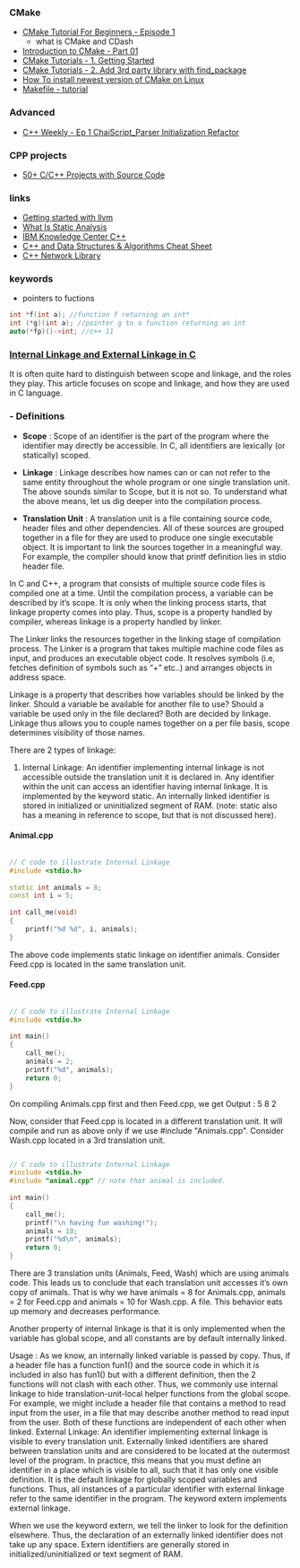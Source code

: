 ### CMake

- [CMake Tutorial For Beginners - Episode 1](https://www.youtube.com/watch?v=wl2Srog-j7I)
    - what is CMake and CDash 
- [Introduction to CMake - Part 01](https://www.youtube.com/watch?v=wCvv8EVuPo0)
- [CMake Tutorials - 1. Getting Started](https://www.youtube.com/watch?v=IhOBTeqbz4w)
- [CMake Tutorials - 2. Add 3rd party library with find_package](https://www.youtube.com/watch?v=oBcDcVq1qnA)
- [How To install newest version of CMake on Linux](https://www.youtube.com/watch?v=_yFPO1ofyF0&list=PLK6MXr8gasrGmIiSuVQXpfFuE1uPT615s)
- [Makefile - tutorial](https://www.youtube.com/watch?v=GExnnTaBELk)
### Advanced
- [C++ Weekly - Ep 1 ChaiScript_Parser Initialization Refactor](https://www.youtube.com/watch?v=EJtqHLvAIZE&list=PLs3KjaCtOwSZ2tbuV1hx8Xz-rFZTan2J1)

### CPP projects
- [50+ C/C++ Projects with Source Code](https://www.codewithc.com/c-projects-with-source-code/)

### links
- [Getting started with llvm](https://riptutorial.com/llvm)
- [What Is Static Analysis](https://www.perforce.com/blog/sca/what-static-analysis)
- [IBM Knowledge Center C++](https://www.ibm.com/support/knowledgecenter/SSLTBW_2.2.0/com.ibm.zos.v2r2.cbclx01/allocation_and_deallocation.htm)
- [C++ and Data Structures & Algorithms Cheat Sheet](https://github.com/gibsjose/cpp-cheat-sheet)
- [C++ Network Library](https://github.com/glynos/cpp-netlib)


### keywords
- pointers to fuctions
```c++
int *f(int a); //function f returning an int*
int (*g)(int a); //pointer g to a function returning an int
auto(*fp)()->int; //c++ 11
```





### [Internal Linkage and External Linkage in C ](https://www.geeksforgeeks.org/internal-linkage-external-linkage-c/)

It is often quite hard to distinguish between scope and linkage, and the roles they play. This article focuses on scope and linkage, and how they are used in C language.

### - Definitions

- **Scope** : Scope of an identifier is the part of the program where the identifier may directly be accessible. In C, all identifiers are lexically (or statically) scoped.

- **Linkage** : Linkage describes how names can or can not refer to the same entity throughout the whole program or one single translation unit.
The above sounds similar to Scope, but it is not so. To understand what the above means, let us dig deeper into the compilation process.

- **Translation Unit** : A translation unit is a file containing source code, header files and other dependencies. All of these sources are grouped together in a file for they are used to produce one single executable object. It is important to link the sources together in a meaningful way. For example, the compiler should know that printf definition lies in stdio header file.

In C and C++, a program that consists of multiple source code files is compiled one at a time. Until the compilation process, a variable can be described by it’s scope. It is only when the linking process starts, that linkage property comes into play. Thus, scope is a property handled by compiler, whereas linkage is a property handled by linker.


The Linker links the resources together in the linking stage of compilation process. The Linker is a program that takes multiple machine code files as input, and produces an executable object code. It resolves symbols (i.e, fetches definition of symbols such as “+” etc..) and arranges objects in address space.

Linkage is a property that describes how variables should be linked by the linker. Should a variable be available for another file to use? Should a variable be used only in the file declared? Both are decided by linkage.
Linkage thus allows you to couple names together on a per file basis, scope determines visibility of those names.

There are 2 types of linkage:

1. Internal Linkage: An identifier implementing internal linkage is not accessible outside the translation unit it is declared in. Any identifier within the unit can access an identifier having internal linkage. It is implemented by the keyword static. An internally linked identifier is stored in initialized or uninitialized segment of RAM. (note: static also has a meaning in reference to scope, but that is not discussed here).

#### Animal.cpp
```cpp

// C code to illustrate Internal Linkage 
#include <stdio.h> 
  
static int animals = 8; 
const int i = 5; 
  
int call_me(void) 
{ 
    printf("%d %d", i, animals); 
} 
```
The above code implements static linkage on identifier animals. Consider Feed.cpp is located in the same translation unit.
#### Feed.cpp
```cpp

// C code to illustrate Internal Linkage 
#include <stdio.h> 
  
int main() 
{ 
    call_me(); 
    animals = 2; 
    printf("%d", animals); 
    return 0; 
} 
```
On compiling Animals.cpp first and then Feed.cpp, we get
Output : 5 8 2

Now, consider that Feed.cpp is located in a different translation unit. It will compile and run as above only if we use #include "Animals.cpp".
Consider Wash.cpp located in a 3rd translation unit.

```cpp

// C code to illustrate Internal Linkage 
#include <stdio.h> 
#include "animal.cpp" // note that animal is included. 
  
int main() 
{ 
    call_me(); 
    printf("\n having fun washing!"); 
    animals = 10; 
    printf("%d\n", animals); 
    return 0; 
} 
```


There are 3 translation units (Animals, Feed, Wash) which are using animals code.
This leads us to conclude that each translation unit accesses it’s own copy of animals. That is why we have animals = 8 for Animals.cpp, animals = 2 for Feed.cpp and animals = 10 for Wash.cpp. A file. This behavior eats up memory and decreases performance.

Another property of internal linkage is that it is only implemented when the variable has global scope, and all constants are by default internally linked.

Usage : As we know, an internally linked variable is passed by copy. Thus, if a header file has a function fun1() and the source code in which it is included in also has fun1() but with a different definition, then the 2 functions will not clash with each other. Thus, we commonly use internal linkage to hide translation-unit-local helper functions from the global scope. For example, we might include a header file that contains a method to read input from the user, in a file that may describe another method to read input from the user. Both of these functions are independent of each other when linked.
External Linkage: An identifier implementing external linkage is visible to every translation unit. Externally linked identifiers are shared between translation units and are considered to be located at the outermost level of the program. In practice, this means that you must define an identifier in a place which is visible to all, such that it has only one visible definition. It is the default linkage for globally scoped variables and functions. Thus, all instances of a particular identifier with external linkage refer to the same identifier in the program. The keyword extern implements external linkage.

When we use the keyword extern, we tell the linker to look for the definition elsewhere. Thus, the declaration of an externally linked identifier does not take up any space. Extern identifiers are generally stored in initialized/uninitialized or text segment of RAM.